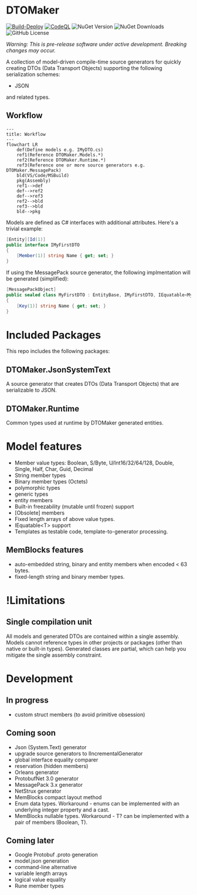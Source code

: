 # DTOMaker

[![Build-Deploy](https://github.com/datafac/dtomaker-json/actions/workflows/dotnet.yml/badge.svg)](https://github.com/datafac/dtomaker-json/actions/workflows/dotnet.yml)
[![CodeQL](https://github.com/datafac/dtomaker-json/actions/workflows/github-code-scanning/codeql/badge.svg)](https://github.com/datafac/dtomaker-json/actions/workflows/github-code-scanning/codeql)
![NuGet Version](https://img.shields.io/nuget/v/DTOMaker.Models)
![NuGet Downloads](https://img.shields.io/nuget/dt/DTOMaker.Models)
![GitHub License](https://img.shields.io/github/license/Datafac/dtomaker-json)

*Warning: This is pre-release software under active development. Breaking changes may occur.*

A collection of model-driven compile-time source generators for quickly creating DTOs (Data Transport Objects) supporting the following
serialization schemes:
- JSON

and related types.


## Workflow
```mermaid
---
title: Workflow
---
flowchart LR
    def(Define models e.g. IMyDTO.cs)
    ref1(Reference DTOMaker.Models.*)
    ref2(Reference DTOMaker.Runtime.*)
    ref3(Reference one or more source generators e.g. DTOMaker.MessagePack)
    bld(VS/Code/MSBuild)
    pkg(Assembly)
    ref1-->def
    def-->ref2
    def-->ref3
    ref2-->bld
    ref3-->bld
    bld-->pkg
```

Models are defined as C# interfaces with additional attributes. Here's a trivial example:

```C#
[Entity][Id(1)]
public interface IMyFirstDTO
{
    [Member(1)] string Name { get; set; }
}
```
If using the MessagePack source generator, the following implmentation will be 
generated (simplified):

```C#
[MessagePackObject]
public sealed class MyFirstDTO : EntityBase, IMyFirstDTO, IEquatable<MyFirstDTO>
{
    [Key(1)] string Name { get; set; }
}
```
# Included Packages

This repo includes the following packages:

## DTOMaker.JsonSystemText
A source generator that creates DTOs (Data Transport Objects) that are serializable to JSON.

## DTOMaker.Runtime
Common types used at runtime by DTOMaker generated entities.

# Model features
- Member value types: Boolean, S/Byte, U/Int16/32/64/128, Double, Single, Half, Char, Guid, Decimal
- String member types
- Binary member types (Octets)
- polymorphic types
- generic types
- entity members
- Built-in freezability (mutable until frozen) support
- [Obsolete] members
- Fixed length arrays of above value types.
- IEquatable\<T\> support
- Templates as testable code, template-to-generator processing.

## MemBlocks features
- auto-embedded string, binary and entity members when encoded < 63 bytes.
- fixed-length string and binary member types.

# !Limitations
## Single compilation unit
All models and generated DTOs are contained within a single assembly.
Models cannot reference types in other projects or packages (other 
than native or built-in types). Generated classes are partial, which can help you 
mitigate the single assembly constraint.

# Development
## In progress
- custom struct members (to avoid primitive obsession)

## Coming soon
- Json (System.Text) generator
- upgrade source generators to IIncrementalGenerator
- global interface equality comparer
- reservation (hidden members)
- Orleans generator
- ProtobufNet 3.0 generator
- MessagePack 3.x generator
- NetStrux generator
- MemBlocks compact layout method
- Enum data types. Workaround - enums can be implemented with an underlying 
  integer property and a cast.
- MemBlocks nullable types. Workaround - T? can be implemented with a pair
  of members (Boolean, T).

## Coming later
- Google Protobuf .proto generation
- model.json generation
- command-line alternative
- variable length arrays
- logical value equality
- Rune member types
